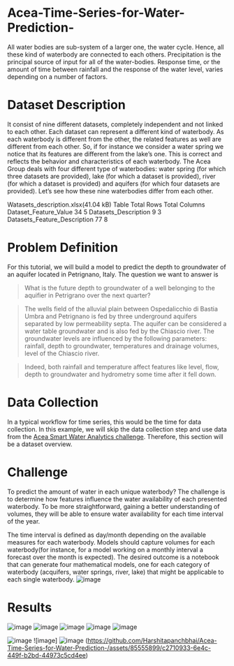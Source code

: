# Acea-Time-Series-for-Water-Prediction-
All water bodies  are sub-system of a larger one, the water cycle.   Hence, all these kind of waterbody are connected to each others.  Precipitation is the principal source of input for all of the water-bodies.   Response time, or the amount of time between rainfall and the response of the water level, varies depending on a number of factors.
# Dataset Description
It consist of  nine different datasets, completely independent and not linked to each other. Each dataset can represent a different kind of waterbody. As each waterbody is different from the other, the related features as well are different from each other. So, if for instance we consider a water spring we notice that its features are different from the lake’s one. This is correct and reflects the behavior and characteristics of each waterbody. The Acea Group deals with four different type of waterbodies: water spring (for which three datasets are provided), lake (for which a dataset is provided), river (for which a dataset is provided) and aquifers (for which four datasets are provided).
Let’s see how these nine waterbodies differ from each other.

Watasets_description.xlsx(41.04 kB)
Table	Total Rows	Total Columns
Dataset_Feature_Value	34	5
Datasets_Description	9	3
Datasets_Feature_Description	77	8

# Problem Definition
For this tutorial, we will build a model to predict the depth to groundwater of an aquifer located in Petrignano, Italy. The question we want to answer is
> What is the future depth to groundwater of a well belonging to the aquifier in Petrigrano over the next quarter?

> The wells field of the alluvial plain between Ospedalicchio di Bastia Umbra and Petrignano is fed by three underground aquifers separated by low permeability septa. The aquifer can be considered a water table groundwater and is also fed by the Chiascio river. The groundwater levels are influenced by the following parameters: rainfall, depth to groundwater, temperatures and drainage volumes, level of the Chiascio river.

> Indeed, both rainfall and temperature affect features like level, flow, depth to groundwater and hydrometry some time after it fell down. 

# Data Collection 
In a typical workflow for time series, this would be the time for data collection. In this example, we will skip the data collection step and use data from the [Acea Smart Water Analytics challenge](https://www.kaggle.com/c/acea-water-prediction/). Therefore, this section will be a dataset overview. 
# Challenge
To predict the amount of water in each unique waterbody? The challenge is to determine how features influence the water availability of each presented waterbody. To be more straightforward, gaining a better understanding of volumes, they will be able to ensure water availability for each time interval of the year.

The time interval is defined as day/month depending on the available measures for each waterbody. Models should capture volumes for each waterbody(for instance, for a model working on a monthly interval a forecast over the month is expected).
The desired outcome is a notebook that can generate four mathematical models, one for each category of waterbody (acquifers, water springs, river, lake) that might be applicable to each single waterbody.
![image](https://github.com/Harshitapanchbhai/Acea-Time-Series-for-Water-Prediction-/assets/85555899/c615aa8d-7167-44d1-8d60-3400e808505e)

# Results 

![image](https://github.com/Harshitapanchbhai/Acea-Time-Series-for-Water-Prediction-/assets/85555899/7e13e4c2-3c71-48c9-9be1-408bb165c5c7)
![image](https://github.com/Harshitapanchbhai/Acea-Time-Series-for-Water-Prediction-/assets/85555899/19322331-de48-468a-90d4-9df24adbe992)
![image](https://github.com/Harshitapanchbhai/Acea-Time-Series-for-Water-Prediction-/assets/85555899/8985a42e-0c84-4424-8839-99950c91c458)
![image](https://github.com/Harshitapanchbhai/Acea-Time-Series-for-Water-Prediction-/assets/85555899/20379b46-4a25-49ab-8f0c-83436c44504f)
![image](https://github.com/Harshitapanchbhai/Acea-Time-Series-for-Water-Prediction-/assets/85555899/9a94076a-82f8-4183-bcc0-e8b7d0667c7f)

![image](https://github.com/Harshitapanchbhai/Acea-Time-Series-for-Water-Prediction-/assets/85555899/19476859-5ed7-48d4-a7e7-4c263101b283)
![image]
![image](https://github.com/Harshitapanchbhai/Acea-Time-Series-for-Water-Prediction-/assets/85555899/f2a51fa8-1496-4dca-bb5f-2d4a19c98fe9)
(https://github.com/Harshitapanchbhai/Acea-Time-Series-for-Water-Prediction-/assets/85555899/c2710933-6e4c-449f-b2bd-44973c5cd4ee)






